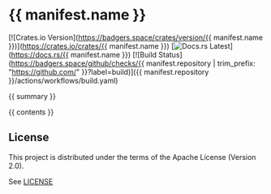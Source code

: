 # {{ manifest.name }}

[![Crates.io Version](https://badgers.space/crates/version/{{ manifest.name }})](https://crates.io/crates/{{ manifest.name }})
[![Docs.rs Latest](https://badgers.space/badge/docs.rs/latest/blue)](https://docs.rs/{{ manifest.name }})
[![Build Status](https://badgers.space/github/checks/{{ manifest.repository | trim_prefix: "https://github.com/" }}?label=build)]({{ manifest.repository }}/actions/workflows/build.yaml)

{{ summary }}

{{ contents }}

## License

This project is distributed under the terms of the Apache License (Version 2.0).

See [LICENSE](LICENSE)

